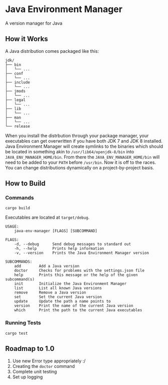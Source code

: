 # Java Environment Manager

A version manager for Java

## How it Works

A Java distribution comes packaged like this:

```text
jdk/
├── bin
│   └── ...
├── conf
│   └── ...
├── include
│   └── ...
├── jmods
│   └── ...
├── legal
│   └── ...
├── lib
│   └── ...
├── man
│   └── ...
└── release
```

When you install the distrbution through your package manager, your executables
can get overwritten if you have both JDK 7 and JDK 8 installed. Java Environment
Manager will create symlinks to the binaries which should be located in something
akin to `/usr/lib64/openjdk-8/bin` into `JAVA_ENV_MANAGER_HOME/bin`. From there
the `JAVA_ENV_MANAGER_HOME/bin` will need to be added to your `PATH` before
`/usr/bin`. Now it is off to the races. You can change distributions
dynamically on a project-by-project basis.

## How to Build

### Commands

```text
cargo build
```

Executables are located at `target/debug`.

```text
USAGE:
    java-env-manager [FLAGS] [SUBCOMMAND]

FLAGS:
    -d, --debug      Send debug messages to standard out
    -h, --help       Prints help information
    -v, --version    Prints the Java Environment Manager version

SUBCOMMANDS:
    add        Add a Java version
    doctor     Checks for problems with the settings.json file
    help       Prints this message or the help of the given subcommand(s)
    init       Initialize the Java Environment Manager
    list       List all known Java versions
    remove     Remove a Java version
    set        Set the current Java version
    update     Update the path a name points to
    version    Print the name of the current Java version
    which      Print the path to the current Java executables
```

### Running Tests

```text
cargo test
```

## Roadmap to 1.0

1. Use new Error type appropriately :/
2. Creating the `doctor` command
3. Complete unit testing
4. Set up logging
